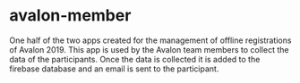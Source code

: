 # avalon-member
One half of the two apps created for the management of offline registrations of Avalon 2019. This app is used by the Avalon team members to collect the data of the participants. Once the data is collected it is added to the firebase database and an email is sent to the participant.
